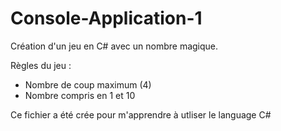 # Console-Application-1

Création d'un jeu en C# avec un nombre magique.

Règles du jeu : 

- Nombre de coup maximum (4)
- Nombre compris en 1 et 10


Ce fichier a été crée pour m'apprendre à utliser le language C#
